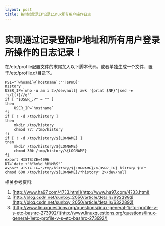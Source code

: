 ```yaml
---
layout: post
title: 按时按登录IP记录Linux所有用户操作日志
---
```


实现通过记录登陆IP地址和所有用户登录所操作的日志记录！
=====================================================
在/etc/profile配置文件的末尾加入以下脚本代码，或者单独生成一个文件，置于/etc/profile.d/目录下。

	PS1="`whoami`@`hostname`:"'[$PWD]'
	history
	USER_IP=`who -u am i 2>/dev/null| awk '{print $NF}'|sed -e 's/[()]//g'`
	if [ "$USER_IP" = "" ]
	then
		USER_IP=`hostname`
	fi
	if [ ! -d /tmp/history ]
	then
		mkdir /tmp/history
		chmod 777 /tmp/history
	fi
	if [ ! -d /tmp/history/${LOGNAME} ]
	then
		mkdir /tmp/history/${LOGNAME}
		chmod 300 /tmp/history/${LOGNAME}
	fi
	export HISTSIZE=4096
	DT=`date +"%Y%m%d_%H%M%S"`
	export HISTFILE="/tmp/history/${LOGNAME}/${USER_IP} history.$DT"
	chmod 600 /tmp/history/${LOGNAME}/*history* 2>/dev/null


相关参考资料:
1. [http://www.ha97.com/4733.html](http://www.ha97.com/4733.html)
2. [http://blog.csdn.net/sunboy_2050/article/details/6322892](http://blog.csdn.net/sunboy_2050/article/details/6322892)
3. [http://www.linuxquestions.org/questions/linux-general-1/etc-profile-v-s-etc-bashrc-273992/](http://www.linuxquestions.org/questions/linux-general-1/etc-profile-v-s-etc-bashrc-273992/)